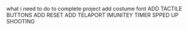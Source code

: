 what i need to do to complete project 
add costume font 
ADD TACTILE BUTTONS
ADD RESET 
ADD TELAPORT 
IMUNITEY TIMER
SPPED UP SHOOTING 
